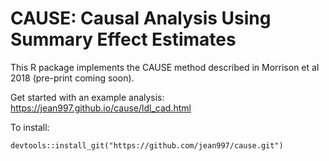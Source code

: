 CAUSE: Causal Analysis Using Summary Effect Estimates
======

This R package implements the CAUSE method described in Morrison et al 2018 (pre-print coming soon).

Get started with an example analysis: https://jean997.github.io/cause/ldl_cad.html


To install:
```{r}
devtools::install_git("https://github.com/jean997/cause.git")
```

